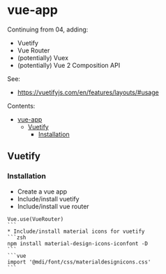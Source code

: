 # vue-app

Continuing from 04, adding:
* Vuetify
* Vue Router
* (potentially) Vuex
* (potentially) Vue 2 Composition API

See:
* https://vuetifyjs.com/en/features/layouts/#usage


Contents: 
- [vue-app](#vue-app)
  - [Vuetify](#vuetify)
    - [Installation](#installation)

## Vuetify

### Installation

* Create a vue app
* Include/install vuetify
* Include/install vue router
````vue
Vue.use(VueRouter)
```
* Include/install material icons for vuetify
```zsh
npm install material-design-icons-iconfont -D
```
```vue
import '@mdi/font/css/materialdesignicons.css'
```